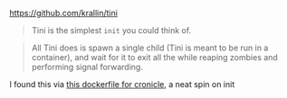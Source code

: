https://github.com/krallin/tini

> Tini is the simplest `init` you could think of.

> All Tini does is spawn a single child (Tini is meant to be run in a container), and wait for it to exit all the while reaping zombies and performing signal forwarding.

I found this via [this dockerfile for cronicle](https://github.com/bluet/docker-cronicle-docker), a neat spin on init